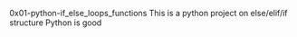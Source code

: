 0x01-python-if_else_loops_functions
This is a python project on else/elif/if structure
Python is good
